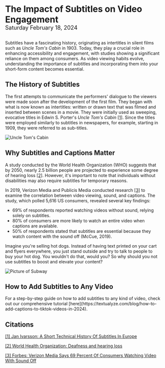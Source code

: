 # The Impact of Subtitles on Video Engagement

<p className="date" style="margin-top: -20px; margin-bottom: 30px; font-size: 18px;">Saturday February 18, 2024</p>

Subtitles have a fascinating history, originating as intertitles in silent films such as *Uncle Tom's Cabin* in 1903. Today, they play a crucial role in enhancing accessibility and engagement, with studies showing a significant reliance on them among consumers. As video viewing habits evolve, understanding the importance of subtitles and incorporating them into your short-form content becomes essential.

## The History of Subtitles

The first attempts to communicate the performers' dialogue to the viewers were made soon after the development of the first film. They began with what is now known as intertitles: written or drawn text that was filmed and inserted between scenes in a movie. They were initially used as sweeping, evocative titles in Edwin S. Porter's *Uncle Tom's Cabin* <a href="#citation-1">[1]</a>. Since the titles were employed similarly to subtitles in newspapers, for example, starting in 1909, they were referred to as sub-titles.

<img src="/markdown/articles/the-impact-of-subtitles-on-video-engagement/1_uncle_tom.png" alt="Uncle Tom's Cabin">

## Why Subtitles and Captions Matter

A study conducted by the World Health Organization (WHO) suggests that by 2050, nearly 2.5 billion people are projected to experience some degree of hearing loss <a href="#citation-2">[2]</a>. However, it's important to note that individuals without disabilities may also require subtitles for temporary reasons.

In 2019, Verizon Media and Publicis Media conducted research <a href="#citation-3">[3]</a> to examine the correlation between video viewing, sound, and captions. The study, which polled 5,616 US consumers, revealed several key findings:

- 69% of respondents reported watching videos without sound, relying solely on subtitles.
- 80% of consumers are more likely to watch an entire video when captions are available.
- 50% of respondents stated that subtitles are essential because they watch content with the sound off (McCue, 2019).

Imagine you're selling hot dogs. Instead of having text printed on your cart and flyers everywhere, you just stand outside and try to talk to people to buy your hot dog. You wouldn't do that, would you? So why should you not use subtitles to boost and elevate your content?

<img src="/markdown/articles/the-impact-of-subtitles-on-video-engagement/2_subway.png" alt="Picture of Subway">

<h2>How to Add Subtitles to Any Video</h2>
For a step-by-step guide on how to add subtitles to any kind of video, check out our comprehensive tutorial [here](https://textualyze.com/blog/how-to-add-captions-to-tiktok-videos-in-2024).

<h2>Citations</h2>
<p id="citation-1"><a href="https://www.filmsoundsweden.se/backspegel/texter.pdf" target="_blank">[1] Jan Ivarsson: A Short Technical History Of Subtitles In Europe</a></p>
<p id="citation-2"><a href="https://www.who.int/news-room/fact-sheets/detail/deafness-and-hearing-loss" target="_blank">[2] World Health Organization: Deafness and hearing loss</a></p>
<p id="citation-3"><a href="https://www.forbes.com/sites/tjmccue/2019/07/31/verizon-media-says-69-percent-of-consumers-watching-video-with-sound-off/" target="_blank">[3] Forbes: Verizon Media Says 69 Percent Of Consumers Watching Video With Sound Off</a></p>
